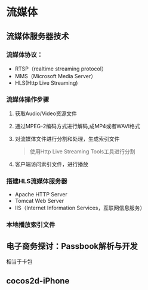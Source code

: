 # 流媒体

## 流媒体服务器技术

### 流媒体协议：

* RTSP（realtime streaming protocol）
* MMS（Microsoft Media Server）
* HLS\(Http Live Streaming\)

### 流媒体操作步骤

1. 获取Audio/Video资源文件
2. 通过MPEG-2编码方式进行解码,成MP4或者WAVI格式
3. 对流媒体文件进行分割和处理，生成索引文件

   > 使用Http Live Streaming Tools工具进行分割

4. 客户端访问索引文件，进行播放

### 搭建HLS流媒体服务器

* Apache HTTP Server
* Tomcat Web Server
* IIS（Internet Information Services，互联网信息服务）

### 本地播放索引文件

## 电子商务探讨：Passbook解析与开发

相当于卡包

## cocos2d-iPhone

